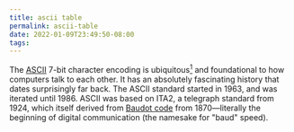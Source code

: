 ```yaml
---
title: ascii table
permalink: ascii-table
date: 2022-01-09T23:49:50-08:00
tags:
---
```


The [ASCII] 7-bit character encoding is ubiquitous[^actually utf8] and
foundational to how computers talk to each other. It has an absolutely
fascinating history that dates surprisingly far back. The ASCII standard started
in 1963, and was iterated until 1986. ASCII was based on ITA2, a telegraph
standard from 1924, which itself derived from [Baudot code] from 1870—literally
the beginning of digital communication (the namesake for "baud" speed).

<style innerHTML=".ascii-table td:first-child { background: #00000008; }" />
<pre class="ascii-table">
|            | `0x00`          | `0x10`          | `0x20` | `0x30` | `0x40` | `0x50` | `0x60`  | `0x70`     |
| ---------- | --------------- | --------------- | ------ | ------ | ------ | ------ | ------- | ---------- |
| **`0x00`** | [`␀`] `⌃@` `\0` | [`␐`] `⌃P`      | Space  | `0`    | `@`    | `P`    | `` ` `` | `p`        |
| **`0x01`** | [`␁`] `⌃A`      | [`␑`] `⌃Q`      | `!`    | `1`    | `A`    | `Q`    | `a`     | `q`        |
| **`0x02`** | [`␂`] `⌃B`      | [`␒`] `⌃R`      | `"`    | `2`    | `B`    | `R`    | `b`     | `r`        |
| **`0x03`** | [`␃`] `⌃C`      | [`␓`] `⌃S`      | `#`    | `3`    | `C`    | `S`    | `c`     | `s`        |
| **`0x04`** | [`␄`] `⌃D`      | [`␔`] `⌃T`      | `$`    | `4`    | `D`    | `T`    | `d`     | `t`        |
| **`0x05`** | [`␅`] `⌃E`      | [`␕`] `⌃U`      | `%`    | `5`    | `E`    | `U`    | `e`     | `u`        |
| **`0x06`** | [`␆`] `⌃F`      | [`␖`] `⌃V`      | `&`    | `6`    | `F`    | `V`    | `f`     | `v`        |
| **`0x07`** | [`␇`] `⌃G` `\a` | [`␗`] `⌃W`      | `'`    | `7`    | `G`    | `W`    | `g`     | `w`        |
| **`0x08`** | [`␈`] `⌃H` `\b` | [`␘`] `⌃X`      | `(`    | `8`    | `H`    | `X`    | `h`     | `x`        |
| **`0x09`** | [`␉`] `⌃I` `\t` | [`␙`] `⌃Y`      | `)`    | `9`    | `I`    | `Y`    | `i`     | `y`        |
| **`0x0A`** | [`␊`] `⌃J` `\n` | [`␚`] `⌃Z`      | `*`    | `:`    | `J`    | `Z`    | `j`     | `z`        |
| **`0x0B`** | [`␋`] `⌃H` `\v` | [`␛`] `⌃[` `\e` | `+`    | `;`    | `K`    | `[`    | `k`     | `{`        |
| **`0x0C`** | [`␌`] `⌃L` `\f` | [`␜`] `⌃\`      | `,`    | `<`    | `L`    | `\`    | `l`     | `\|`       |
| **`0x0D`** | [`␍`] `⌃M` `\r` | [`␝`] `⌃]`      | `-`    | `=`    | `M`    | `]`    | `m`     | `}`        |
| **`0x0E`** | [`␎`] `⌃N`      | [`␞`] `⌃^`      | `.`    | `>`    | `N`    | `^`    | `n`     | `~`        |
| **`0x0F`** | [`␏`] `⌃O`      | [`␟`] `⌃_`      | `/`    | `?`    | `O`    | `_`    | `o`     | [`␡`] `⌃?` |
</pre>

## Other fun facts about ASCII:

- The first 128 Unicode values are ASCII. UTF-8, the most common modern
  encoding, uses a variable number of bytes to cover the full Unicode spectrum,
  but just happens to use exactly one byte for the first 128 and exactly matches
  ASCII. That means every ancient ASCII file is also a valid modern UTF-8 file.
  This is a _beautiful_ hack and a major reason for the success of UTF-8.
- The number digits are carefully placed so [BCD] can be converted to ASCII and
  vice-versa in one instruction: `ascii = bcd XOR 0x30`.
- Many keys you still reach via "shift" on a modern keyboard are either `0x10`
  or `0x20` above their standard key, a holdover from mechanical typewriters.
- Lowercase letters are exactly `0x20` above uppercase.
- Your "control" key has a `⌃` on it because its original purpose was to remap
  typical keys to control keys by xor'ing the highest bit `0x40` (`XOR` also
  happens to be `^` in C). Some of these vestiges of the past still work
  everywhere, and all should work in your terminal! Try `⌃H` for a home-row
  oriented backspace.

[^actually utf8]: These days it's really UTF-8 thats ubiquitous.

[ascii]: https://en.wikipedia.org/wiki/ASCII
[baudot code]: https://en.wikipedia.org/wiki/Baudot_code
[bcd]: https://en.wikipedia.org/wiki/Binary-coded_decimal
[`␀`]: https://en.wikipedia.org/wiki/Null_character 'Null'
[`␁`]: https://en.wikipedia.org/wiki/Start_of_Heading 'Start of Heading'
[`␂`]: https://en.wikipedia.org/wiki/Start_of_Text 'Start of Text'
[`␃`]: https://en.wikipedia.org/wiki/End-of-Text_character 'End of Text'
[`␄`]:
  https://en.wikipedia.org/wiki/End-of-Transmission_character
  'End of Transmission'
[`␅`]: https://en.wikipedia.org/wiki/Enquiry_character 'Enquiry'
[`␆`]: https://en.wikipedia.org/wiki/Acknowledge_character 'Acknowledgement'
[`␇`]: https://en.wikipedia.org/wiki/Bell_character 'Bell'
[`␈`]: https://en.wikipedia.org/wiki/Backspace 'Backspace'
[`␉`]: https://en.wikipedia.org/wiki/Horizontal_Tab 'Horizontal Tab'
[`␊`]: https://en.wikipedia.org/wiki/Line_Feed 'Line Feed'
[`␋`]: https://en.wikipedia.org/wiki/Vertical_Tab 'Vertical Tab'
[`␌`]: https://en.wikipedia.org/wiki/Form_Feed 'Form Feed'
[`␍`]: https://en.wikipedia.org/wiki/Carriage_Return 'Carriage Return'
[`␎`]: https://en.wikipedia.org/wiki/Shift_Out 'Shift Out'
[`␏`]: https://en.wikipedia.org/wiki/Shift_In 'Shift In'
[`␐`]: https://en.wikipedia.org/wiki/Data_Link_Escape 'Data Link Escape'
[`␑`]:
  https://en.wikipedia.org/wiki/Device_Control_1
  'Device Control 1 / XON / Resume'
[`␒`]: https://en.wikipedia.org/wiki/Device_Control_2 'Device Control 2'
[`␓`]:
  https://en.wikipedia.org/wiki/Device_Control_3
  'Device Control 3 / XOFF / Pause'
[`␔`]: https://en.wikipedia.org/wiki/Device_Control_4 'Device Control 4'
[`␕`]:
  https://en.wikipedia.org/wiki/Negative-acknowledge_character
  'Negative Acknowledgement'
[`␖`]: https://en.wikipedia.org/wiki/Synchronous_Idle 'Synchronous Idle'
[`␗`]:
  https://en.wikipedia.org/wiki/End-of-Transmission-Block_character
  'End of Transmission Block'
[`␘`]: https://en.wikipedia.org/wiki/Cancel_character 'Cancel'
[`␙`]: https://en.wikipedia.org/wiki/End_of_Medium 'End of Medium'
[`␚`]: https://en.wikipedia.org/wiki/Substitute_character 'Substitute'
[`␛`]: https://en.wikipedia.org/wiki/Escape_character 'Escape'
[`␜`]: https://en.wikipedia.org/wiki/File_Separator 'File Separator'
[`␝`]: https://en.wikipedia.org/wiki/Group_Separator 'Group Separator'
[`␞`]: https://en.wikipedia.org/wiki/Record_Separator 'Record Separator'
[`␟`]: https://en.wikipedia.org/wiki/Unit_Separator 'Unit Separator'
[`␡`]: https://en.wikipedia.org/wiki/Delete_character 'Delete'
